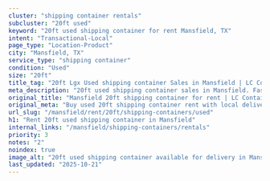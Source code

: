 ```yaml
---
cluster: "shipping container rentals"
subcluster: "20ft used"
keyword: "20ft used shipping container for rent Mansfield, TX"
intent: "Transactional-Local"
page_type: "Location-Product"
city: "Mansfield, TX"
service_type: "shipping container"
condition: "Used"
size: "20ft"
title_tag: "20ft Lgx Used shipping container Sales in Mansfield | LC Container"
meta_description: "20ft used shipping container sales in Mansfield. Fast delivery, competitive pricing. Serving shipping containers area. Quote ID: KVV. Call (214) 524-4168 for your free quote today."
original_title: "Mansfield 20ft shipping container for rent | LC Container"
original_meta: "Buy used 20ft shipping container rent with local delivery in Mansfield, TX. LC Container — local Since 2003. Request a fast quote today."
url_slug: "/mansfield/rent/20ft/shipping-containers/used"
h1: "Rent 20ft used shipping container in Mansfield"
internal_links: "/mansfield/shipping-containers/rentals"
priority: 3
notes: "2"
noindex: true
image_alt: "20ft used shipping container available for delivery in Mansfield"
last_updated: "2025-10-21"
---
```


<!-- TODO: Add unique city/inventory copy, images, and internal links here. -->
